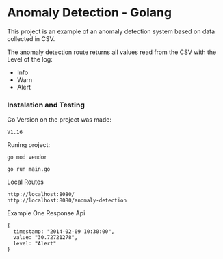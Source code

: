 # Anomaly Detection - Golang 

This project is an example of an anomaly detection system based on data collected in CSV.

The anomaly detection route returns all values ​​read from the CSV with the Level of the log:
- Info
- Warn
- Alert

### Instalation and Testing

Go Version on the project was made:
```
V1.16
```

Runing project:
```
go mod vendor
```
```
go run main.go
```

Local Routes
```
http://localhost:8080/
http://localhost:8080/anomaly-detection
```

Example One Response Api
```
{
  timestamp: "2014-02-09 10:30:00",
  value: "30.72721278",
  level: "Alert"
}
```
